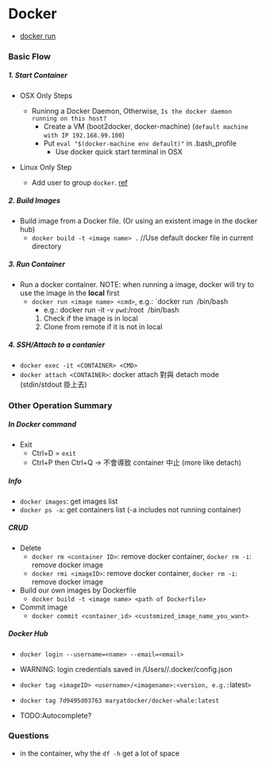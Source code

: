 # Docker
* [docker run](docker-run.md)


### Basic Flow
##### 1. Start Container
  * OSX Only Steps
    * Runinng a Docker Daemon, Otherwise, `Is the docker daemon running on this host?`
      * Create a VM (boot2docker, docker-machine) (`default machine with IP 192.168.99.100`)
      * Put `eval "$(docker-machine env default)"` in .bash_profile
        * Use docker quick start terminal in OSX

  * Linux Only Step
    * Add user to group `docker`. [ref](http://stackoverflow.com/questions/33562109/docker-command-cant-connect-to-docker-daemon)

##### 2. Build Images
  * Build image from a Docker file. (Or using an existent image in the docker hub)
    * `docker build -t <image name> .` //Use default docker file in current directory

##### 3. Run Container
  * Run a docker container. NOTE: when running a image, docker will try to use the image in the **local** first
    * `docker run <image name> <cmd>`, e.g.: `docker run <image> /bin/bash
      * e.g.: docker run -it -v `pwd`:/root <image name> /bin/bash
      1. Check if the image is in local
      1. Clone from remote if it is not in local


##### 4. SSH/Attach to a contanier
  * `docker exec -it <CONTAINER> <CMD>`
  * `docker attach <CONTAINER>`: docker attach 對與 detach mode (stdin/stdout 掛上去)

### Other Operation Summary

##### In Docker command
  * Exit
    * Ctrl+D  = `exit`
    * Ctrl+P then Ctrl+Q -> 不會導致 container 中止 (more like detach)

##### Info
  * `docker images`: get images list
  * `docker ps -a`: get  containers list (-a includes not running container)

##### CRUD
  * Delete
    * `docker rm <container ID>`: remove docker container, `docker rm -i`: remove docker image
    * `docker rmi <imageID>`: remove docker container, `docker rm -i`: remove docker image
  * Build our own images by Dockerfile
    * `docker build -t <image name> <path of Dockerfile>`
  * Commit image
    * `docker commit <container_id> <customized_image_name_you_want>`

##### Docker Hub
* `docker login --username=<name> --email=<email>`
 * WARNING: login credentials saved in /Users/<user>/.docker/config.json

* `docker tag <imageID> <username>/<imagename>:<version, e.g.:`latest`>`
 * `docker tag 7d9495d03763 maryatdocker/docker-whale:latest`
  * TODO:Autocomplete?

### Questions
* in the container, why the `df -h` get a lot of space
